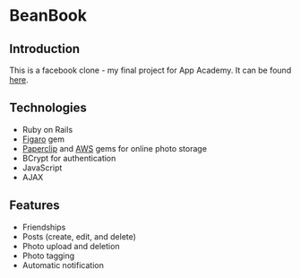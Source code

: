 # BeanBook
## Introduction
This is a facebook clone - my final project for App Academy. It can be found [here](http://beanbook.herokuapp.com).

## Technologies
- Ruby on Rails
- [Figaro](https://github.com/laserlemon/figaro) gem
- [Paperclip](https://github.com/thoughtbot/paperclip) and [AWS](http://docs.aws.amazon.com/AWSRubySDK/latest/frames.html) gems for online photo storage
- BCrypt for authentication
- JavaScript
- AJAX

## Features
- Friendships
- Posts (create, edit, and delete)
- Photo upload and deletion
- Photo tagging
- Automatic notification